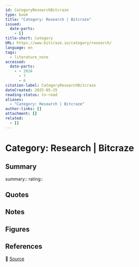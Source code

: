 ```yaml
---
id: CategoryResearchBitcraze
type: book
title: "Category: Research | Bitcraze"
issued:
  date-parts:
    - []
title-short: Category
URL: https://www.bitcraze.io/category/research/
language: en
tags:
  - literature_note
accessed:
  date-parts:
    - - 2024
      - 7
      - 6
citation-label: CategoryResearchBitcraze
dateCreated: 2025-05-25
reading-status: to-read
aliases:
  - "Category: Research | Bitcraze"
author-links: []
attachment: []
related:
  - []
---
```


# Category: Research | Bitcraze

## Summary
summary::
rating::

## Quotes

## Notes

## Figures

## References

🔗 [Source](https://www.bitcraze.io/category/research/)

